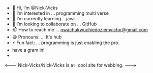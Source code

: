 - 👋 Hi, I’m @Nick-Vicks
- 👀 I’m interested in ... programming multi verse 
- 🌱 I’m currently learning ...java
- 💞️ I’m looking to collaborate on ... GitHub 
- 📫 How to reach me ... nwachukwuchiedoziemvictor@gmail.com
- 😄 Pronouns: ... It's hub
- ⚡ Fun fact: ... programming is just enabling the pro.
- have a gram in!
- 
<---
Nick-Vicks/Nick-Vicks is a✨ cool site for webbing.
--->

